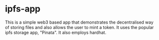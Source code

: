 # ipfs-app
This is a  simple web3 based app that demonstrates the decentralised way of storing files and also allows the user to mint a token. It uses the popular ipfs storage app, "Pinata". It also employs hardhat.
